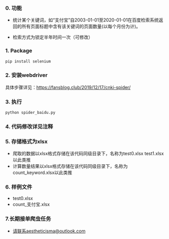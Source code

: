 ### 0. 功能

* 统计某个关键词，如“支付宝”自2003-01-01至2020-01-01在百度检索系统返回的所有页面标题中含有该关键词的页面数量(以每个月份为计)。

* 检索方式为锁定半年时间一次（可修改）

### 1. Package

```bash
pip install selenium
```

### 2. 安装webdriver

具体步骤详见：https://fansblog.club/2019/12/17/cnki-spider/

### 3. 执行

```bash
python spider_baidu.py
```

### 4. 代码修改详见注释

### 5. 存储格式为xlsx 

* 爬取的数据以xlsx格式存储在该代码同级目录下，名称为test0.xlsx test1.xlsx以此类推
* 计算数量结果以xlsx格式存储在该代码同级目录下，名称为 count_keyword.xlsx以此类推

### 6. 样例文件

* test0.xlsx
* count_支付宝.xlsx

### 7.长期接单爬虫任务

* 请联系aestheticisma@outlook.com

